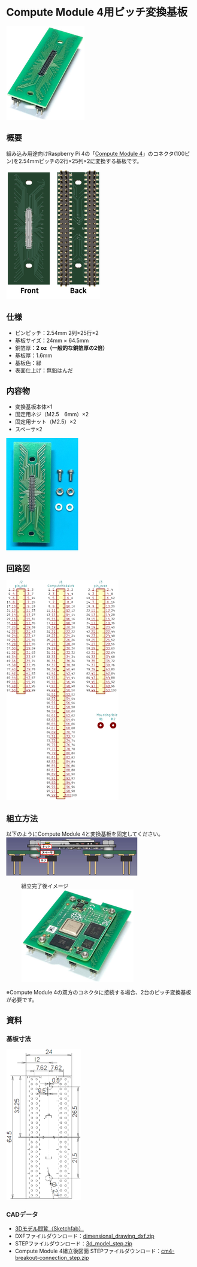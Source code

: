 # Compute Module 4用ピッチ変換基板

<img src="/img/product-image.jpg" height="250px">

## 概要

組み込み用途向けRaspberry Pi 4の「[Compute Module 4](https://www.raspberrypi.org/products/compute-module-4/)」のコネクタ(100ピン)を2.54mmピッチの2行×25列×2に変換する基板です。

<img src="/img/pcb-both-side.png" width="250px">


<!--
## 特徴
銅箔厚
ハンダ不要
-->

## 仕様
- ピンピッチ：2.54mm 2列×25行×2
- 基板サイズ：24mm × 64.5mm
- 銅箔厚：**2 oz（一般的な銅箔厚の2倍）**
- 基板厚：1.6mm
- 基板色：緑
- 表面仕上げ：無鉛はんだ

<!--
## 販売  
[スイッチサイエンス委託販売ページ](https://www.switch-science.com/catalog/xxxx/)  
※大量注文や在庫に関する問い合わせは[こちら](mailto:info.y2kb@gmail.com)までご連絡ください。  
-->

## 内容物
- 変換基板本体×1
- 固定用ネジ（M2.5　6mm）×2
- 固定用ナット（M2.5）×2
- スペーサ×2

<img src="/img/product-contents.jpg" height="300px">

## 回路図

<img src="/img/schematic.png" width="300px">

## 組立方法  
以下のようにCompute Module 4と変換基板を固定してください。  
<img src="/img/cm4-breakout-connection-side.jpg" width="350px">  

<figure id="connection">
<figcaption>組立完了後イメージ</figcaption>
<img src="/img/connection.jpg" width="300px">
</figure>
※Compute Module 4の双方のコネクタに接続する場合、2台のピッチ変換基板が必要です。

## 資料  
### 基板寸法  
<img src="/img/pcb-dimensional-drawing.png" width="200px">  

### CADデータ  
- [3Dモデル閲覧（Sketchfab）](https://sketchfab.com/3d-models/compute-module-4-d572bb45e5c640a3b7a9f27cdea6d00b)  
- DXFファイルダウンロード：<a href="https://github.com/y2kblog/cm4-breakout/raw/main/resources/dimensional_drawing_dxf.zip" download="">dimensional_drawing_dxf.zip</a>  
- STEPファイルダウンロード：<a href="https://github.com/y2kblog/cm4-breakout/raw/main/resources/3d_model_step.zip" download="">3d_model_step.zip</a>  
- Compute Module 4組立後図面 STEPファイルダウンロード：<a href="https://github.com/y2kblog/cm4-breakout/raw/main/resources/cm4-breakout-connection_step.zip" download="">cm4-breakout-connection_step.zip</a>  
